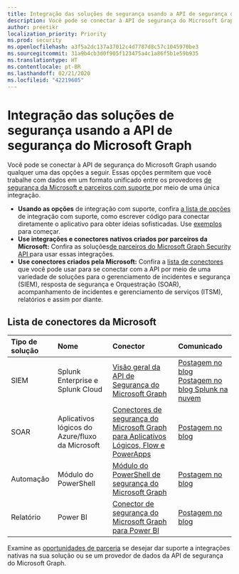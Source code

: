 ```yaml
---
title: Integração das soluções de segurança usando a API de segurança do Microsoft Graph
description: Você pode se conectar à API de segurança do Microsoft Graph usando qualquer uma das opções descritas neste artigo. Essas opções permitem que você trabalhe com dados em um formato unificado entre os provedores de segurança da Microsoft e parceiros com suporte por meio de uma única integração.
author: preetikr
localization_priority: Priority
ms.prod: security
ms.openlocfilehash: a3f5a2dc137a37012c4d7787d8c57c1045970be3
ms.sourcegitcommit: 31a9b4cb3d0f905f123475a4c1a86f5b1e59b935
ms.translationtype: HT
ms.contentlocale: pt-BR
ms.lasthandoff: 02/21/2020
ms.locfileid: "42219605"
---
```

# <a name="security-solution-integrations-using-the-microsoft-graph-security-api"></a>Integração das soluções de segurança usando a API de segurança do Microsoft Graph

Você pode se conectar à API de segurança do Microsoft Graph usando qualquer uma das opções a seguir. Essas opções permitem que você trabalhe com dados em um formato unificado entre os provedores [de segurança da Microsoft e parceiros com suporte ](https://aka.ms/graphsecurityalerts) por meio de uma única integração.

- **Usando as opções** de integração com suporte, confira [a lista de opções](https://docs.microsoft.com/graph/security-concept-overview#why-use-the-microsoft-graph-security-api) de integração com suporte, como escrever código para conectar diretamente o aplicativo para obter ideias sofisticadas. Use [exemplos](https://aka.ms/graphsecurityapicode) para começar.
- **Use integrações e conectores nativos criados por parceiros da Microsoft:** Confira as soluções[de parceiros do Microsoft Graph Security API ](https://aka.ms/graphsecuritypartnerships) para usar essas integrações.  
- **Use conectores criados pela Microsoft:** Confira a [ lista de conectores ](https://aka.ms/graphsecuritysolutionsconnectors) que você pode usar para se conectar com a API por meio de uma variedade de soluções para o gerenciamento de incidentes e segurança (SIEM), resposta de segurança e Orquestração (SOAR), acompanhamento de incidentes e gerenciamento de serviços (ITSM), relatórios e assim por diante.  

## <a name="list-of-connectors-from-microsoft"></a>Lista de conectores da Microsoft

| Tipo de solução | Nome | Conector | Comunicado |
|:-----|:--------|:--------|:----------|
| SIEM |Splunk Enterprise e Splunk Cloud|[Visão geral da API de Segurança do Microsoft Graph](https://aka.ms/graphsecuritysplunkaddon) | [Postagem no blog](https://aka.ms/graphsecuritysplunkaddonblogpost)<br>[Postagem no blog Splunk na nuvem](https://aka.ms/graphsecuritysplunkcloudblogpost)|
| SOAR | Aplicativos lógicos do Azure/fluxo da Microsoft | [Conectores de segurança do Microsoft Graph para Aplicativos Lógicos, Flow e PowerApps](https://aka.ms/graphsecurityconnectors) | [Postagem no blog](https://aka.ms/graphsecurityconnectorsblogpost) |
| Automação | Módulo do PowerShell | [Módulo do PowerShell de segurança do Microsoft Graph](https://aka.ms/graphsecuritypowershellmodule) | [Postagem no blog](https://aka.ms/graphsecuritypowershellmodulepost) |
| Relatório | Power BI | [Conector de segurança do Microsoft Graph para Power BI](https://aka.ms/graphsecuritypowerbiconnectordoc) | [Postagem no blog](https://aka.ms/graphsecuritypowerbiconnectorblogpost) |

Examine as [oportunidades de parceria](https://docs.microsoft.com/graph/security-partner-overview) se desejar dar suporte a integrações nativas na sua solução ou se um provedor de dados da API de segurança do Microsoft Graph.
